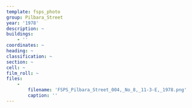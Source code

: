 ```yaml
---
template: fsps_photo
group: Pilbara_Street
year: '1978'
description: ~
buildings:
    - ''
coordinates: ~
heading: ~
classification: ~
section: ~
cell: ~
film_roll: ~
files:
    -
        filename: 'FSPS_Pilbara_Street_004,_No_8,_11-3-E,_1978.png'
        caption: ''
---
```

